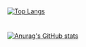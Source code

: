 #

[![Top Langs](https://github-readme-stats.vercel.app/api/top-langs/?username=anuraghazra&count_private=true&show_icons=true&theme=transparent)](https://github.com/anuraghazra/github-readme-stats)

#

[![Anurag's GitHub stats](https://github-readme-stats.vercel.app/api?username=J-dotjs&show_icons=true&count_private=true&theme=transparent)](https://github.com/anuraghazra/github-readme-stats) 
